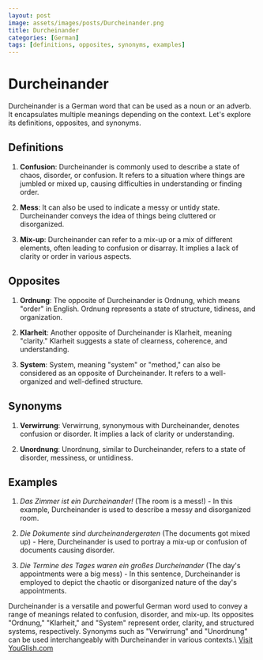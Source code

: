 ```yaml
---
layout: post
image: assets/images/posts/Durcheinander.png
title: Durcheinander
categories: [German]
tags: [definitions, opposites, synonyms, examples]
---
```


# Durcheinander

Durcheinander is a German word that can be used as a noun or an adverb. It encapsulates multiple meanings depending on the context. Let's explore its definitions, opposites, and synonyms.

## Definitions

1. **Confusion**: Durcheinander is commonly used to describe a state of chaos, disorder, or confusion. It refers to a situation where things are jumbled or mixed up, causing difficulties in understanding or finding order.

2. **Mess**: It can also be used to indicate a messy or untidy state. Durcheinander conveys the idea of things being cluttered or disorganized.

3. **Mix-up**: Durcheinander can refer to a mix-up or a mix of different elements, often leading to confusion or disarray. It implies a lack of clarity or order in various aspects.

## Opposites

1. **Ordnung**: The opposite of Durcheinander is Ordnung, which means "order" in English. Ordnung represents a state of structure, tidiness, and organization.

2. **Klarheit**: Another opposite of Durcheinander is Klarheit, meaning "clarity." Klarheit suggests a state of clearness, coherence, and understanding.

3. **System**: System, meaning "system" or "method," can also be considered as an opposite of Durcheinander. It refers to a well-organized and well-defined structure.

## Synonyms

1. **Verwirrung**: Verwirrung, synonymous with Durcheinander, denotes confusion or disorder. It implies a lack of clarity or understanding.

2. **Unordnung**: Unordnung, similar to Durcheinander, refers to a state of disorder, messiness, or untidiness.

## Examples

1. *Das Zimmer ist ein Durcheinander!* (The room is a mess!) - In this example, Durcheinander is used to describe a messy and disorganized room.

2. *Die Dokumente sind durcheinandergeraten* (The documents got mixed up) - Here, Durcheinander is used to portray a mix-up or confusion of documents causing disorder.

3. *Die Termine des Tages waren ein großes Durcheinander* (The day's appointments were a big mess) - In this sentence, Durcheinander is employed to depict the chaotic or disorganized nature of the day's appointments.

Durcheinander is a versatile and powerful German word used to convey a range of meanings related to confusion, disorder, and mix-up. Its opposites "Ordnung," "Klarheit," and "System" represent order, clarity, and structured systems, respectively. Synonyms such as "Verwirrung" and "Unordnung" can be used interchangeably with Durcheinander in various contexts.\ <a id="yg-widget-0" class="youglish-widget" data-query="Durcheinander" data-lang="german" data-components="8412" data-auto-start="0" data-bkg-color="theme_light" data-title="How%20to%20pronounce%20Durcheinander%20in%20German"  rel="nofollow" href="https://youglish.com">Visit YouGlish.com</a><script async src="https://youglish.com/public/emb/widget.js" charset="utf-8"></script>